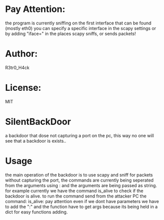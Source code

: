 # Pay Attention:
the program is currently sniffing on the first interface that can be found (mostly eth0) you can specify a specific interface in the scapy settings or by adding "iface=<INTERFACE>" in the places scapy sniffs, or sends packets!

# Author:
R3tr0_H4ck
# License:
MIT

# SilentBackDoor
a backdoor that dose not capturing a port on the pc, this way no one will see that a backdoor is exists..

# Usage
the main operation of the backdoor is to use scapy and sniff for packets without capturing the port, the commands are currently being seperated from the arguments using : and the arguments are being passed as string.
for example currently we have the command is_alive to check if the backdoor is alive.
to run the command send from the attacker PC the command:
is_alive:
pay attention even if we dont have parameters we have to add the ":" and the function have to get args because its being held in a dict for easy functions adding.
